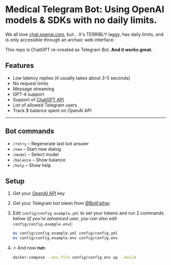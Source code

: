 # Medical Telegram Bot: Using OpenAI models & SDKs with no daily limits.

We all love [chat.openai.com](https://chat.openai.com), but... It's TERRIBLY laggy, has daily limits, and is only accessible through an archaic web interface.

This repo is ChatGPT re-created as Telegram Bot. **And it works great.**

## Features
- Low latency replies (it usually takes about 3-5 seconds)
- No request limits
- Message streaming
- GPT-4 support
- Support of [ChatGPT API](https://platform.openai.com/docs/guides/chat/introduction)
- List of allowed Telegram users
- Track $ balance spent on OpenAI API
---

## Bot commands
- `/retry` – Regenerate last bot answer
- `/new` – Start new dialog
- `/model` – Select model
- `/balance` – Show balance
- `/help` – Show help

## Setup
1. Get your [OpenAI API](https://openai.com/api/) key

2. Get your Telegram bot token from [@BotFather](https://t.me/BotFather)

3. Edit `config/config.example.yml` to set your tokens and run 2 commands below (*if you're advanced user, you can also edit* `config/config.example.env`):
    ```bash
    mv config/config.example.yml config/config.yml
    mv config/config.example.env config/config.env
    ```

4. 🔥 And now **run**:
    ```bash
    docker-compose --env-file config/config.env up --build
    ```
